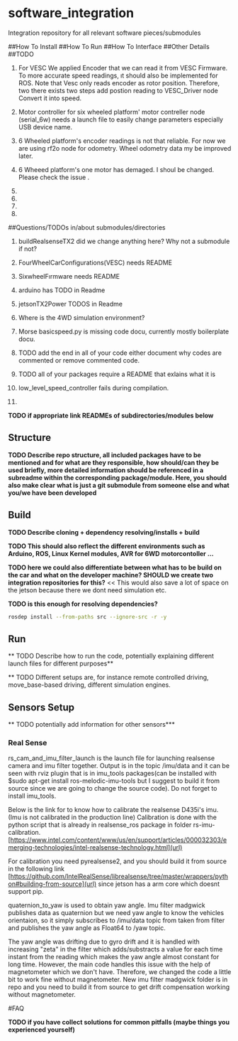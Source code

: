 # software_integration

Integration repository for all relevant software pieces/submodules


##How To Install
##How To Run
##How To Interface
##Other Details
##TODO
1. For VESC We applied Encoder that we can read it from VESC Firmware. To more accurate speed readings, ıt should also be implemented for ROS. Note that Vesc only reads 
encoder as rotor position. Therefore, two there exists two steps add postion reading to VESC_Driver node Convert it into speed.
2. Motor controller for six wheeled platform' motor contreller node (serial_6w) needs a launch file to easily change parameters especially USB device name.

3. 6 Wheeled platform's encoder readings is not that reliable. For now we are using rf2o node for odometry. Wheel odometry data my be improved later.

4. 6 Wheeed platform's one motor has demaged. I shoul be changed. Please check the issue .

5.

6.

7.

8.







##Questions/TODOs in/about submodules/directories

1. buildRealsenseTX2 did we change anything here? Why not a submodule if not?
2. FourWheelCarConfigurations(VESC) needs README
3. SixwheelFırmware needs README
4. arduino has TODO in Readme
5. jetsonTX2Power TODOS in Readme
6. Where is the 4WD simulation environment?
7. Morse basicspeed.py is missing code docu, currently mostly boilerplate docu.
8. TODO add the end in all of your code either document why codes are commented or remove commented code.
9. TODO all of your packages require a README that exlains what it is
10. low_level_speed_controller fails during compilation.

2. 

**TODO if appropriate link READMEs of subdirectories/modules below**



## Structure

**TODO Describe repo structure, all included packages have to be mentioned and for what are they responsible, how should/can they be used briefly, more detailed information should be referenced in a subreadme within the corresponding package/module. Here, you should also make clear what is just a git submodule from someone else and what you/we have been developed**


## Build

**TODO Describe cloning + dependency resolving/installs + build**

**TODO This should also reflect the different environments such as Arduino, ROS, Linux Kernel modules, AVR for 6WD motorcontoller ...**

**TODO here we could also differentiate between what has to be build on the car and what on the developer machine? SHOULD we create two integration repositories for this?** << This would also save a lot of space on the jetson because there we dont need simulation etc.

**TODO is this enough for resolving dependencies?**
```bash
rosdep install --from-paths src --ignore-src -r -y
```

## Run

** TODO Describe how to run the code, potentially explaining different launch files for different purposes**

** TODO Different setups are, for instance remote controlled driving, move_base-based driving, different simulation engines.

## Sensors Setup

** TODO potentially add information for other sensors***

### Real Sense

rs_cam_and_imu_filter_launch is the launch file for launching realsense camera and imu filter together. Output is in the topic /imu/data and it can be seen with rviz plugin
 that is in imu_tools packages(can be installed with $sudo apt-get install ros-melodic-imu-tools but I suggest to build it from source since we are going to change the source code).
Do not forget to install imu_tools. 

Below is the link for to know how to calibrate the realsense D435i's imu.(Imu is not calibrated in the production line) Calibration is done with the python script
that is already in realsense_ros package in folder rs-imu-calibration. 
[https://www.intel.com/content/www/us/en/support/articles/000032303/emerging-technologies/intel-realsense-technology.html](url)


For calibration you need pyrealsense2, and you should build it from source in the following link
[https://github.com/IntelRealSense/librealsense/tree/master/wrappers/python#building-from-source](url)
since jetson has a arm core which doesnt support pip.

 quaternion_to_yaw is used to obtain yaw angle. Imu filter madgwick publishes data as quaternion but we need yaw angle to know the vehicles orientaion, so it simply subscribes
 to /imu/data topic from taken from filter and publishes the yaw angle as Float64 to /yaw topic.
 
 The yaw angle was drifting due to gyro drift and it is handled with increasing "zeta" in the filter which adds/substracts a value for each time instant from the reading which 
 makes the yaw angle almost constant for long time. However, the main code handles this issue with the help of magnetometer which we don't have. Therefore, we changed the code 
 a little bit to work fine without magnetometer. New imu filter madgwick folder is in repo and you need to build it from source to get drift compensation working without magnetometer.

#FAQ

**TODO if you have collect solutions for common pitfalls (maybe things you experienced yourself)**

